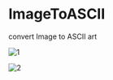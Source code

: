 # ImageToASCII
convert Image to ASCII art

![1](https://user-images.githubusercontent.com/77199764/120477650-b13c9800-c3b4-11eb-835b-de32352f5cc1.jpg)

![2](https://user-images.githubusercontent.com/77199764/120477705-bef21d80-c3b4-11eb-87f6-def18d58061e.jpg)
